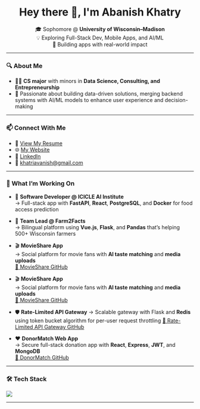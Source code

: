 <h1 align="center">Hey there 👋, I'm Abanish Khatry</h1>

<p align="center">
  🎓 Sophomore @ <strong>University of Wisconsin–Madison</strong>  
  <br>
  💡 Exploring Full-Stack Dev, Mobile Apps, and AI/ML  
  <br>
  🌱 Building apps with real-world impact
</p>

---

### 🔍 About Me

- 🧑‍💻 **CS major** with minors in **Data Science, Consulting, and Entrepreneurship**
- 💬 Passionate about building data-driven solutions, merging backend systems with AI/ML models to enhance user experience and decision-making

---

### 📫 Connect With Me

- 📄 [View My Resume](https://drive.google.com/file/d/15QhcJnKMBMZEs7I6VTDoe69BYuWCYn6L/view?usp=drive_link)
- 🌐 [My Website](https://abanishkhatry.vercel.app/)
- 🔗 [LinkedIn](https://linkedin.com/in/abanishkhatry)
- 📧 khatriavanish@gmail.com

---


### 🚀 What I’m Working On

- 🧠 **Software Developer @ ICICLE AI Institute**  
  → Full-stack app with **FastAPI**, **React**, **PostgreSQL**, and **Docker** for food access prediction

- 🌾 **Team Lead @ Farm2Facts**  
  → Bilingual platform using **Vue.js**, **Flask**, and **Pandas** that’s helping 500+ Wisconsin farmers

- 🎬 **MovieShare App**  
  → Social platform for movie fans with **AI taste matching** and **media uploads**  
  [🔗 MovieShare GitHub](https://github.com/abanishkhatry/movieshare)

- 🎬 **MovieShare App**  
  → Social platform for movie fans with **AI taste matching** and **media uploads**  
  [🔗 MovieShare GitHub](https://github.com/abanishkhatry/movieshare)

- 🛡️ **Rate-Limited API Gateway**
  → Scalable gateway with Flask and **Redis** using token bucket algorithm for per-user request throttling
  [🔗 Rate-Limited API Gateway GitHub](https://github.com/abanishkhatry/Rate-Limited-API-Gateway)

- ❤️ **DonorMatch Web App**  
  → Secure full-stack donation app with **React**, **Express**, **JWT**, and **MongoDB**  
  [🔗 DonorMatch GitHub](https://github.com/abanishkhatry/donormatch)

---

### 🛠️ Tech Stack

<p align="left">
  <img src="https://skillicons.dev/icons?i=java,python,cpp,js,ts,react,nodejs,express,flask,fastapi,postgres,mongodb,firebase,docker,html,css,figma,git" />
</p>

---


